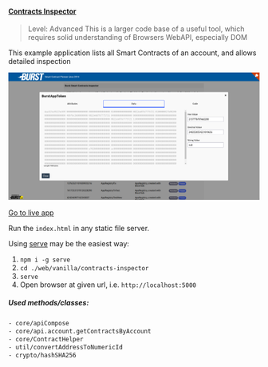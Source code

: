 
#### [Contracts Inspector]()

> Level: Advanced
> This is a larger code base of a useful tool, which requires solid understanding of Browsers WebAPI, especially DOM 

This example application lists all Smart Contracts of an account, and allows detailed inspection

![Screenshot](../../../assets/inspector.png)

[Go to live app](https://contracts-inspector.ohager.vercel.app/)

Run the `index.html` in any static file server.

Using [serve](https://www.npmjs.com/package/serve) may be the easiest way:

1. `npm i -g serve`
2. `cd ./web/vanilla/contracts-inspector`
3. `serve`
4. Open browser at given url, i.e. `http://localhost:5000`

##### Used methods/classes:
	- core/apiCompose
	- core/api.account.getContractsByAccount
	- core/ContractHelper
	- util/convertAddressToNumericId
	- crypto/hashSHA256
